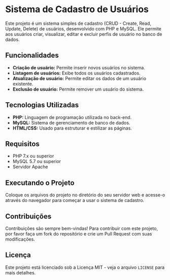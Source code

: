 # Sistema de Cadastro de Usuários

Este projeto é um sistema simples de cadastro (CRUD - Create, Read, Update, Delete) de usuários, desenvolvido com PHP e MySQL. Ele permite aos usuários criar, visualizar, editar e excluir perfis de usuário no banco de dados.

## Funcionalidades

- **Criação de usuário:** Permite inserir novos usuários no sistema.
- **Listagem de usuários:** Exibe todos os usuários cadastrados.
- **Atualização de usuário:** Permite editar os dados de um usuário existente.
- **Exclusão de usuário:** Permite remover um usuário do sistema.

## Tecnologias Utilizadas

- **PHP:** Linguagem de programação utilizada no back-end.
- **MySQL:** Sistema de gerenciamento de banco de dados.
- **HTML/CSS:** Usado para estruturar e estilizar as páginas.

## Requisitos

- PHP 7.x ou superior
- MySQL 5.7 ou superior
- Servidor Apache


## Executando o Projeto

Coloque os arquivos do projeto no diretório do seu servidor web e acesse-o através do navegador para começar a usar o sistema de cadastro.

## Contribuições

Contribuições são sempre bem-vindas! Para contribuir com este projeto, por favor faça um fork do repositório e crie um Pull Request com suas modificações.

## Licença

Este projeto está licenciado sob a Licença MIT - veja o arquivo `LICENSE` para mais detalhes.
